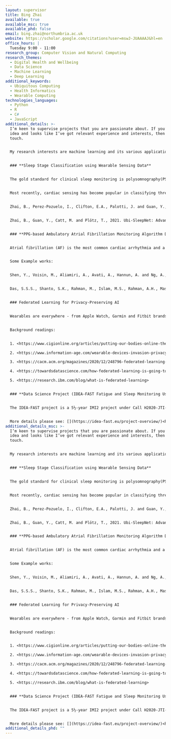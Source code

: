 ```yaml
---
layout: supervisor
title: Bing Zhai
available: true
available_msc: true
available_phd: false
email: bing.zhai@northumbria.ac.uk
website: https://scholar.google.com/citations?user=mswJ-JUAAAAJ&hl=en
office_hours: |
  Tuesday 9:00 - 11:00
research_group: Computer Vision and Natural Computing
research_themes:
  - Digital Health and Wellbeing
  - Data Science
  - Machine Learning
  - Deep Learning
additional_keywords:
  - Ubiquitous Computing
  - Health Informatics
  - Wearable Computing
technologies_languages:
  - Python
  - R
  - C#
  - JavaScript
additional_details: >-
  I’m keen to supervise projects that you are passionate about. If you’ve got an
  idea and looks like I’ve got relevant experience and interests, then get in
  touch.


  My research interests are machine learning and its various applications, such as behaviour analysis, wearable, and ubiquitous computing, etc. I am interested in developing practical artificial intelligence tools to solve the challenges of real-world applications. In essence, it is to model the practical problems using mathematical languages and develop machine learning algorithms for the optimal solution, bridging the gap between signal/data and human-understandable knowledge.


  ### **Sleep Stage Classification using Wearable Sensing Data**


  The gold standard for clinical sleep monitoring is polysomnography(PSG), based on which sleep can be categorized into five stages, including wake/rapid eye movement sleep (REM sleep)/Non-REM sleep 1 (N1)/Non-REM sleep 2 (N2)/Non-REM sleep 3 (N3). However, PSG is expensive, burdensome, and not suitable for daily use. For long-term sleep monitoring, ubiquitous sensing may be a solution.


  Most recently, cardiac sensing has become popular in classifying three-stage sleep since this modality can be easily acquired from research-grade or consumer-grade devices (e.g., Apple Watch). In this work, you will investigate the factors that may influence classification performance and use machine learning techniques to boost the performance of classification results. Alternative, you could build an apple watch app for sleep monitoring.


  Zhai, B., Perez-Pozuelo, I., Clifton, E.A., Palotti, J. and Guan, Y., 2020. Making sense of sleep: Multimodal sleep stage classification in a large, diverse population using movement and cardiac sensing. *Proceedings of the ACM on Interactive, Mobile, Wearable and Ubiquitous Technologies* , *4* (2), pp.1-33.


  Zhai, B., Guan, Y., Catt, M. and Plötz, T., 2021. Ubi-SleepNet: Advanced Multimodal Fusion Techniques for Three-stage Sleep Classification Using Ubiquitous Sensing. *Proceedings of the ACM on Interactive, Mobile, Wearable and Ubiquitous Technologies* , *5* (4), pp.1-33.


  ### **PPG-based Ambulatory Atrial Fibrillation Monitoring Algorithm Development**


  Atrial fibrillation (AF) is the most common cardiac arrhythmia and a major risk factor for stroke. Diagnosis is usually made by observing an electrocardiogram (ECG), which is usually measured using a cardiac event recorder, such as Holter monitor, or chest patch. Photoplethysmography (PPG) is an emerging technology that enables non-invasive heart rhythm measurement through optical sensing. Continuous and accurate detection of AF from PPG has the potential to transform low-cost consumer wearable devices into clinically useful medical monitoring tools in a mass scale. In this work, you will develop deep learning models or an app to continuously and accurately detect AF episodes in PPG collected in an ambulatory free-living setting.


  Some Example works:


  Shen, Y., Voisin, M., Aliamiri, A., Avati, A., Hannun, A. and Ng, A., 2019, July. Ambulatory atrial fibrillation monitoring using wearable photoplethysmography with deep learning. In *Proceedings of the 25th ACM SIGKDD International Conference on Knowledge Discovery & Data Mining*  (pp. 1909-1916).


  Das, S.S.S., Shanto, S.K., Rahman, M., Islam, M.S., Rahman, A.H., Masud, M.M. and Ali, M.E., 2022. BayesBeat: Reliable Atrial Fibrillation Detection from Noisy Photoplethysmography Data. *Proceedings of the ACM on Interactive, Mobile, Wearable and Ubiquitous Technologies* , *6* (1), pp.1-21.


  ### Federated Learning for Privacy-Preserving AI


  Wearables are everywhere - from Apple Watch, Garmin and Fitbit brands to free smartphone apps. These wearable devices can collect real-time data related to user health, such as user behaviour, mood, sleep, etc., which have great commercial and social value. Traditional deep learning models for sleep analysis and human activity recognition are often trained on large datasets hosted on the cloud. This data is usually collected by wearable devices, regardless of time and place, uploading the data to the cloud can easily make the wearable device’s systems vulnerable to attacks and data breaches. In this regard, how to use healthcare wearable devices to collect data while ensuring data security and user privacy is a problem worthy of research. In this project, you will research cutting-edge federated learning techniques for building privacy-preserving Healthcare AI systems.


  Background readings:


  1. <https://www.cigionline.org/articles/putting-our-bodies-online-the-privacy-risks-of-tech-wearables/>

  2. <https://www.information-age.com/wearable-devices-invasion-privacy-health-necessity-123466623/>

  3. <https://cacm.acm.org/magazines/2020/12/248796-federated-learning-for-privacy-preserving-ai/fulltext>

  4. <https://towardsdatascience.com/how-federated-learning-is-going-to-revolutionize-ai-6e0ab580420f>

  5. <https://research.ibm.com/blog/what-is-federated-learning>


  ### **Data Science Project (IDEA-FAST Fatigue and Sleep Monitoring Using Wearable Devices)**


  The IDEA-FAST project is a 5½-year IMI2 project under Call H2020-JTI-IMI2-2018-15-two-stage – digital endpoints in neurodegenerative and immune-mediated diseases (total budget €42 Million) that starts in November 2019, run by a consortium of 46 partners across 15 countries in Europe. It aims to identify digital endpoints that provide a reliable, objective and sensitive evaluation of activities of daily life (ADL), disability and health-related quality of life (HRQoL) for the following neurodegenerative diseases (NDD): Parkinson’s Disease (PD), Huntington’s Disease (HD) and the following immune-mediated inflammatory diseases (IMID): Rheumatoid Arthritis (RA), Systemic Lupus Erythematosus (SLE), Primary Sjögren’s Syndrome (PSS), and Inflammatory Bowel Disease (IBD). In this project, you will work on building a machine learning/deep learning model to monitor fatigue and sleep based on sensor signals in the context of physical activities. You will also have the opportunity to work with world-leading data scientists from Janssens, Pfizer and VTT


  More details please see: [](https://idea-fast.eu/project-overview/)<https://idea-fast.eu/project-overview/>
additional_details_msc: >-
  I’m keen to supervise projects that you are passionate about. If you’ve got an
  idea and looks like I’ve got relevant experience and interests, then get in
  touch.


  My research interests are machine learning and its various applications, such as behaviour analysis, wearable, and ubiquitous computing, etc. I am interested in developing practical artificial intelligence tools to solve the challenges of real-world applications. In essence, it is to model the practical problems using mathematical languages and develop machine learning algorithms for the optimal solution, bridging the gap between signal/data and human-understandable knowledge.


  ### **Sleep Stage Classification using Wearable Sensing Data**


  The gold standard for clinical sleep monitoring is polysomnography(PSG), based on which sleep can be categorized into five stages, including wake/rapid eye movement sleep (REM sleep)/Non-REM sleep 1 (N1)/Non-REM sleep 2 (N2)/Non-REM sleep 3 (N3). However, PSG is expensive, burdensome, and not suitable for daily use. For long-term sleep monitoring, ubiquitous sensing may be a solution.


  Most recently, cardiac sensing has become popular in classifying three-stage sleep since this modality can be easily acquired from research-grade or consumer-grade devices (e.g., Apple Watch). In this work, you will investigate the factors that may influence classification performance and use machine learning techniques to boost the performance of classification results. Alternative, you could build an apple watch app for sleep monitoring.


  Zhai, B., Perez-Pozuelo, I., Clifton, E.A., Palotti, J. and Guan, Y., 2020. Making sense of sleep: Multimodal sleep stage classification in a large, diverse population using movement and cardiac sensing. *Proceedings of the ACM on Interactive, Mobile, Wearable and Ubiquitous Technologies* , *4* (2), pp.1-33.


  Zhai, B., Guan, Y., Catt, M. and Plötz, T., 2021. Ubi-SleepNet: Advanced Multimodal Fusion Techniques for Three-stage Sleep Classification Using Ubiquitous Sensing. *Proceedings of the ACM on Interactive, Mobile, Wearable and Ubiquitous Technologies* , *5* (4), pp.1-33.


  ### **PPG-based Ambulatory Atrial Fibrillation Monitoring Algorithm Development**


  Atrial fibrillation (AF) is the most common cardiac arrhythmia and a major risk factor for stroke. Diagnosis is usually made by observing an electrocardiogram (ECG), which is usually measured using a cardiac event recorder, such as Holter monitor, or chest patch. Photoplethysmography (PPG) is an emerging technology that enables non-invasive heart rhythm measurement through optical sensing. Continuous and accurate detection of AF from PPG has the potential to transform low-cost consumer wearable devices into clinically useful medical monitoring tools in a mass scale. In this work, you will develop deep learning models or an app to continuously and accurately detect AF episodes in PPG collected in an ambulatory free-living setting.


  Some Example works:


  Shen, Y., Voisin, M., Aliamiri, A., Avati, A., Hannun, A. and Ng, A., 2019, July. Ambulatory atrial fibrillation monitoring using wearable photoplethysmography with deep learning. In *Proceedings of the 25th ACM SIGKDD International Conference on Knowledge Discovery & Data Mining*  (pp. 1909-1916).


  Das, S.S.S., Shanto, S.K., Rahman, M., Islam, M.S., Rahman, A.H., Masud, M.M. and Ali, M.E., 2022. BayesBeat: Reliable Atrial Fibrillation Detection from Noisy Photoplethysmography Data. *Proceedings of the ACM on Interactive, Mobile, Wearable and Ubiquitous Technologies* , *6* (1), pp.1-21.


  ### Federated Learning for Privacy-Preserving AI


  Wearables are everywhere - from Apple Watch, Garmin and Fitbit brands to free smartphone apps. These wearable devices can collect real-time data related to user health, such as user behaviour, mood, sleep, etc., which have great commercial and social value. Traditional deep learning models for sleep analysis and human activity recognition are often trained on large datasets hosted on the cloud. This data is usually collected by wearable devices, regardless of time and place, uploading the data to the cloud can easily make the wearable device’s systems vulnerable to attacks and data breaches. In this regard, how to use healthcare wearable devices to collect data while ensuring data security and user privacy is a problem worthy of research. In this project, you will research cutting-edge federated learning techniques for building privacy-preserving Healthcare AI systems.


  Background readings:


  1. <https://www.cigionline.org/articles/putting-our-bodies-online-the-privacy-risks-of-tech-wearables/>

  2. <https://www.information-age.com/wearable-devices-invasion-privacy-health-necessity-123466623/>

  3. <https://cacm.acm.org/magazines/2020/12/248796-federated-learning-for-privacy-preserving-ai/fulltext>

  4. <https://towardsdatascience.com/how-federated-learning-is-going-to-revolutionize-ai-6e0ab580420f>

  5. <https://research.ibm.com/blog/what-is-federated-learning>


  ### **Data Science Project (IDEA-FAST Fatigue and Sleep Monitoring Using Wearable Devices)**


  The IDEA-FAST project is a 5½-year IMI2 project under Call H2020-JTI-IMI2-2018-15-two-stage – digital endpoints in neurodegenerative and immune-mediated diseases (total budget €42 Million) that starts in November 2019, run by a consortium of 46 partners across 15 countries in Europe. It aims to identify digital endpoints that provide a reliable, objective and sensitive evaluation of activities of daily life (ADL), disability and health-related quality of life (HRQoL) for the following neurodegenerative diseases (NDD): Parkinson’s Disease (PD), Huntington’s Disease (HD) and the following immune-mediated inflammatory diseases (IMID): Rheumatoid Arthritis (RA), Systemic Lupus Erythematosus (SLE), Primary Sjögren’s Syndrome (PSS), and Inflammatory Bowel Disease (IBD). In this project, you will work on building a machine learning/deep learning model to monitor fatigue and sleep based on sensor signals in the context of physical activities. You will also have the opportunity to work with world-leading data scientists from Janssens, Pfizer and VTT


  More details please see: [](https://idea-fast.eu/project-overview/)<https://idea-fast.eu/project-overview/>
additional_details_phd: ""
---
```

